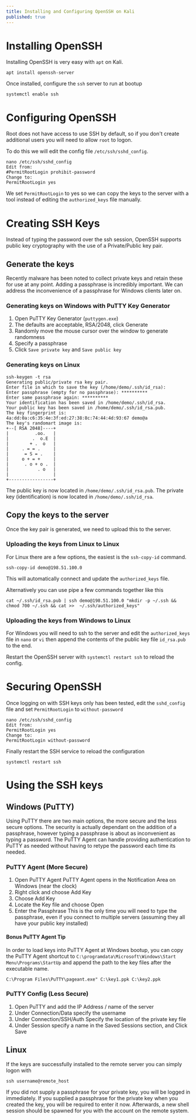 ```yaml
---
title: Installing and Configuring OpenSSH on Kali
published: true
---
```


# Installing OpenSSH
Installing OpenSSH is very easy with `apt` on Kali.

    apt install openssh-server

Once installed, configure the `ssh` server to run at bootup

    systemctl enable ssh

# Configuring OpenSSH
Root does not have access to use SSH by default, so if you don't create additional users you will need to allow `root` to logon. 

To do this we will edit the config file `/etc/ssh/sshd_config`.

```
nano /etc/ssh/sshd_config
Edit from:
#PermitRootLogin prohibit-password
Change to:
PermitRootLogin yes
```

We set `PermitRootLogin` to yes so we can copy the keys to the server with a tool instead of editing the `authorized_keys` file manually.

# Creating SSH Keys

Instead of typing the password over the ssh session, OpenSSH supports public key cryptography with the use of a Private/Public key pair.

## Generate the keys

Recently malware has been noted to collect private keys and retain these for use at any point. Adding a passphrase is incredibly important. We can address the inconvenience of a passphrase for Windows clients later on.

### Generating keys on Windows with PuTTY Key Generator
1. Open PuTTY Key Generator (`puttygen.exe`)
2. The defaults are acceptable, RSA/2048, click Generate
3. Randomly move the mouse cursor over the window to generate randomness
4. Specify a passphrase
5. Click `Save private key` and `Save public key`

### Generating keys on Linux
```
ssh-keygen -t rsa
Generating public/private rsa key pair.
Enter file in which to save the key (/home/demo/.ssh/id_rsa): 
Enter passphrase (empty for no passphrase): **********
Enter same passphrase again: **********
Your identification has been saved in /home/demo/.ssh/id_rsa.
Your public key has been saved in /home/demo/.ssh/id_rsa.pub.
The key fingerprint is:
4a:dd:0a:c6:35:4e:3f:ed:27:38:8c:74:44:4d:93:67 demo@a
The key's randomart image is:
+--[ RSA 2048]----+
|          .oo.   |
|         .  o.E  |
|        + .  o   |
|     . = = .     |
|      = S = .    |
|     o + = +     |
|      . o + o .  |
|           . o   |
|                 |
+-----------------+
```
The public key is now located in `/home/demo/.ssh/id_rsa.pub`. The private key (identification) is now located in `/home/demo/.ssh/id_rsa`. 

## Copy the keys to the server
Once the key pair is generated, we need to upload this to the server.

### Uploading the keys from Linux to Linux
For Linux there are a few options, the easiest is the `ssh-copy-id` command. 

    ssh-copy-id demo@198.51.100.0

This will automatically connect and update the `authorized_keys` file.

Alternatively you can use pipe a few commands together like this

    cat ~/.ssh/id_rsa.pub | ssh demo@198.51.100.0 "mkdir -p ~/.ssh && chmod 700 ~/.ssh && cat >>  ~/.ssh/authorized_keys"

### Uploading the keys from Windows to Linux
For Windows you will need to ssh to the server and edit the `authorized_keys` file in `nano` or `vi` then append the contents of the public key file `id_rsa.pub` to the end.

Restart the OpenSSH server with `systemctl restart ssh` to reload the config.

# Securing OpenSSH
Once logging on with SSH keys only has been tested, edit the `sshd_config` file and set `PermitRootLogin` to `without-password`

```
nano /etc/ssh/sshd_config
Edit from:
PermitRootLogin yes
Change to:
PermitRootLogin without-password
```
Finally restart the SSH service to reload the configuration

`systemctl restart ssh`

# Using the SSH keys

## Windows (PuTTY)

Using PuTTY there are two main options, the more secure and the less secure options. The security is actually dependant on the addition of a passphrase, however typing a passphrase is about as inconvenient as typing a password. The PuTTY Agent can handle providing authentication to PuTTY as needed without having to retype the password each time its needed.

### PuTTY Agent (More Secure)
1. Open PuTTY Agent
    PuTTY Agent opens in the Notification Area on Windows (near the clock)
2. Right click and choose Add Key
3. Choose Add Key
4. Locate the Key file and choose Open
5. Enter the Passphrase
    This is the only time you will need to type the passphrase, even if you connect to multiple servers (assuming they all have your public key installed)

#### Bonus PuTTY Agent Tip
In order to load keys into PuTTY Agent at Windows bootup, you can copy the PuTTY Agent shortcut to `C:\programdata\Microsoft\Windows\Start Menu\Programs\StartUp` and append the path to the key files after the executable name.

`C:\Program Files\PuTTY\pageant.exe" C:\key1.ppk C:\key2.ppk`

### PuTTY Config (Less Secure)
1. Open PuTTY and add the IP Address / name of the server
2. Under Connection/Data specify the username
3. Under Connection/SSH/Auth Specify the location of the private key file
4. Under Session specify a name in the Saved Sessions section, and Click Save

## Linux
If the keys are successfully installed to the remote server you can simply logon with

`ssh username@remote_host`

If you did not supply a passphrase for your private key, you will be logged in immediately. If you supplied a passphrase for the private key when you created the key, you will be required to enter it now. Afterwards, a new shell session should be spawned for you with the account on the remote system.

